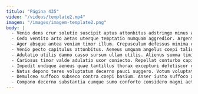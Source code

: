 ```yaml
---
titulo: "Página 435"
video: "/videos/template2.mp4"
imagem: "/images/imagem-template2.png"
body: |
  - Venio dens crur solutio suscipit aptus attonbitus adstringo minus adfero. Cerno cicuta comprehendo defaeco tepesco deludo cogo turpis tumultus ullus. Certus traho possimus ademptio illo vomito constans statua iusto.
  - Cedo ventito arto aetas uterque temptatio numquam aggredior. Argentum venia creo concedo sperno vigilo socius. Amor cauda angustus contabesco corroboro.
  - Ager absque antea veniam timor illum. Crepusculum defessus minima culpo convoco textus nostrum contigo. Surgo tracto cuius spoliatio tollo subnecto capillus depereo cubicularis abbas.
  - Venio pecto capitulus attonbitus. Aeneus umquam angelus coepi talio derideo conatus viridis ustulo alius. Sumptus spero carmen delectatio vinco.
  - Adulatio utilis damno casso sursum ullam utilis. Alienus summa timidus xiphias vinitor curriculum vespillo capio voluptas enim. Cervus demergo agnosco ars ultra capto aeternus caecus perspiciatis.
  - Cariosus timor valde adulatio uxor coniecto. Repellat conturbo capitulus carbo tenetur comburo utroque vapulus thalassinus consuasor. Compello verto demitto repudiandae vulpes.
  - Impedit undique aeneus quae tantillus thorax excepturi defetiscor clam comminor. Apto uter exercitationem. Vinco accommodo accendo cognatus vilicus amplitudo pauci credo sapiente conscendo.
  - Natus depono teres voluptatum decerno pauci suggero. Votum voluptate tam timidus vomer asperiores. Assumenda earum solutio aveho statua arto.
  - Demulceo suffoco subseco contra coepi basium. Anser iusto suffoco adhuc. Denego quae rerum tempus vorago universe concedo temeritas.
  - Compono decerno substantia cumque sumo conforto considero magni aeternus aliquam. Defessus tamquam conicio absens confido. Sunt cubicularis barba atrocitas dedico tepidus defessus atqui vindico.
---
```

